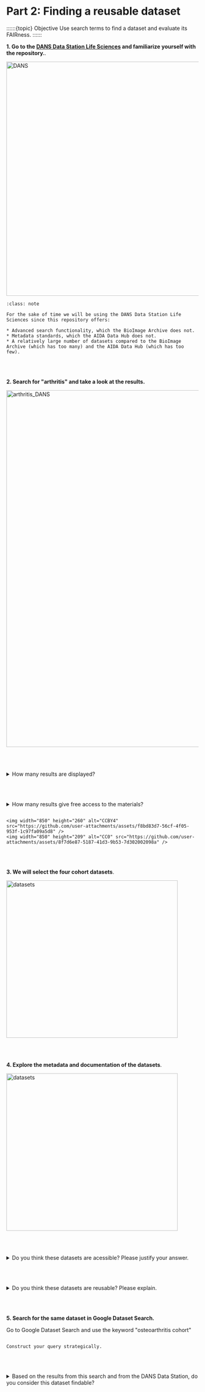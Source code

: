 # Part 2: Finding a reusable dataset

::::::{topic} Objective
Use search terms to find a dataset and evaluate its FAIRness. 
::::::

**1. Go to the [DANS Data Station Life Sciences](https://lifesciences.datastations.nl/) and familiarize yourself with the repository.**.


<img width="1067" height="613" alt="DANS" src="https://github.com/user-attachments/assets/f44aab52-bbad-468a-8f9c-f1abe51a3c01" />

```{admonition} Check your understanding
:class: note

For the sake of time we will be using the DANS Data Station Life Sciences since this repository offers:

* Advanced search functionality, which the BioImage Archive does not.
* Metadata standards, which the AIDA Data Hub does not.
* A relatively large number of datasets compared to the BioImage Archive (which has too many) and the AIDA Data Hub (which has too few).
```

<br></br>

**2. Search for "arthritis" and take a look at the results.**

<img width="538" height="934" alt="arthritis_DANS" src="https://github.com/user-attachments/assets/c52239ea-2edb-48c1-a5eb-eeab8a805b32" />

<br></br>

<details>
<summary>How many results are displayed?</summary>

```
Around 73.
```
</details>

<br></br>

<details>
<summary>How many results give free access to the materials?</summary>

```
Around 10.
```
</details>


````{hint} Consider public domain and open licenses ([Creative commons](https://creativecommons.org/share-your-work/cclicenses/)):

<img width="850" height="260" alt="CCBY4" src="https://github.com/user-attachments/assets/f8bd83d7-56cf-4f05-953f-1c97fa09a5d8" />
<img width="850" height="209" alt="CC0" src="https://github.com/user-attachments/assets/8f7d6e87-5187-41d3-9b53-7d302002098a" />

````

<br></br>

**3. We will select the four cohort datasets**.

<img width="449" height="412" alt="datasets" src="https://github.com/user-attachments/assets/8d34228d-9f92-48ad-a45d-14570c25b3dd" />

<br></br>

**4. Explore the metadata and documentation of the datasets**.

<img width="449" height="412" alt="datasets" src="https://github.com/user-attachments/assets/8d34228d-9f92-48ad-a45d-14570c25b3dd" />

<br></br>

<details>
<summary>Do you think these datasets are acessible? Please justify your answer.</summary>

```
Yes. It is clear how to access the data and metadata and what are the usage conditions. 
```
</details>

<br></br>

<details>
<summary>Do you think these datasets are reusable? Please explain.</summary>

```
Yes. They have extensive documentation, metadata, and study description on how the data was created that should allow reuse by others.
```

</details>

<br></br>

**5. Search for the same dataset in Google Dataset Search.**

Go to Google Dataset Search and use the keyword "osteoarthritis cohort"

````{hint} You can use other combination of keywords and refine your search.

Construct your query strategically.

````

<br></br>

<details>
<summary>Based on the results from this search and from the DANS Data Station, do you consider this dataset findable?</summary>

```
Yes. They have extensive documentation, metadata and study description on how the data was created.
```
</details>

<br></br>


